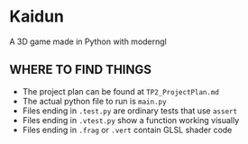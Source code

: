 # Kaidun
A 3D game made in Python with moderngl

## **WHERE TO FIND THINGS**

- The project plan can be found at `TP2_ProjectPlan.md`
- The actual python file to run is `main.py`
- Files ending in `.test.py` are ordinary tests that use `assert`
- Files ending in `.vtest.py` show a function working visually
- Files ending in `.frag` or `.vert` contain GLSL shader code
